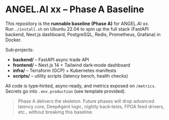 # ANGEL.AI xx – Phase A Baseline

This repository is the **runnable baseline (Phase A)** for ANGEL.AI xx.  
Run `./install.sh` on Ubuntu 22.04 to spin up the full stack (FastAPI backend, Next.js dashboard, PostgreSQL, Redis, Prometheus, Grafana) in Docker.

Sub‑projects:
* **backend/** – FastAPI async trade API
* **frontend/** – Next.js 14 + Tailwind dark‑mode dashboard
* **infra/** – Terraform (GCP) + Kubernetes manifests
* **scripts/** – utility scripts (latency bench, health checks)

All code is type‑hinted, async‑ready, and metrics exposed on `/metrics`.  
Secrets go into `.env.production` (see template provided).

> Phase A delivers the skeleton. Future phases will drop advanced latency core, DeepAgent logic, nightly back‑tests, FPGA feed drivers, etc., without breaking this baseline.  

